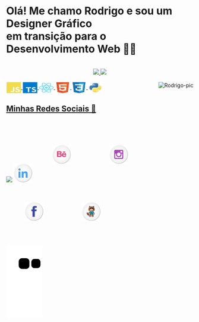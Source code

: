 # Olá! Me chamo Rodrigo e sou um Designer Gráfico <BR> em transição para o Desenvolvimento Web 👋🏿

<div align="center"><br>
  <a href="https://github.com/rodrigolourdes">
  <img height="180em" src="https://github-readme-stats.vercel.app/api?username=rodrigolourdes&show_icons=true&theme=merko&include_all_commits=true&count_private=true"/>
  <img height="180em" src="https://github-readme-stats.vercel.app/api/top-langs/?username=rodrigolourdes&layout=compact&langs_count=7&theme=merko"/>
</div>
<div style="display: inline_block"><br>
  <img align="center" alt="Rodrigo-Js" height="30" width="40" src="https://raw.githubusercontent.com/devicons/devicon/master/icons/javascript/javascript-plain.svg">
  <img align="center" alt="Rodrigo-Ts" height="30" width="40" src="https://raw.githubusercontent.com/devicons/devicon/master/icons/typescript/typescript-plain.svg">
  <img align="center" alt="Rodrigo-React" height="30" width="40" src="https://raw.githubusercontent.com/devicons/devicon/master/icons/react/react-original.svg">
  <img align="center" alt="Rodrigo-HTML" height="30" width="40" src="https://raw.githubusercontent.com/devicons/devicon/master/icons/html5/html5-original.svg">
  <img align="center" alt="Rodrigo-CSS" height="30" width="40" src="https://raw.githubusercontent.com/devicons/devicon/master/icons/css3/css3-original.svg">
  <img align="center" alt="Rodrigo-Python" height="30" width="40" src="https://raw.githubusercontent.com/devicons/devicon/master/icons/python/python-original.svg">
  <img align="right" alt="Rodrigo-pic" height="150" style="border-radius: 50" src="https://uploaddeimagens.com.br/images/004/035/883/full/Prancheta_1.png?1664105616">
</div>
  
  ## Minhas Redes Sociais 📲
  
<div style="display: inline_block"><br> 
   <a href = "mailto:rodrigolourdes20@gmail.com"><img src="https://img.shields.io/badge/-Gmail-%23333?style=for-the-badge&logo=gmail&logoColor=white" target="_blank"></a>
  <a href="https://www.linkedin.com/in/rodrigodelourdes/" target="_blank"><img style="width: 50px; height: 50px padding: 50px" src="https://github.com/rodrigolourdes/rodrigolourdes/blob/main/02.png?raw=true" target="_blank"></a> 
    <a href="https://www.behance.net/rodrigolourdes" target="_blank"><img style="width: 50px; height: 50px; margin: 50px;" src="https://github.com/rodrigolourdes/rodrigolourdes/blob/main/03.png?raw=true" target="_blank"></a> 
    <a href="https://www.instagram.com/rodrigoloourdes/" target="_blank"><img style="width: 50px; height: 50px; margin: 50px;" src="https://github.com/rodrigolourdes/rodrigolourdes/blob/main/04.png?raw=true" target="_blank"></a> 
    <a href="https://www.facebook.com/rodrigo.lourdes.330" target="_blank"><img style="width: 50px; height: 50px; margin: 50px;" src="https://github.com/rodrigolourdes/rodrigolourdes/blob/main/05.png?raw=true" target="_blank"></a> 
    <a href="https://trailblazer.me/id/rodrigolourdes" target="_blank"><img style="width: 50px; height: 50px; margin: 50px;" src="https://github.com/rodrigolourdes/rodrigolourdes/blob/main/07.png?raw=true" target="_blank"></a> 
  
  ![Snake animation](https://github.com/rafaballerini/rafaballerini/blob/output/github-contribution-grid-snake.svg)
 
</div>

